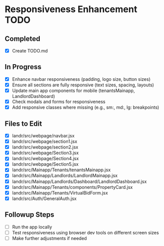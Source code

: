 # Responsiveness Enhancement TODO

## Completed
- [x] Create TODO.md

## In Progress
- [x] Enhance navbar responsiveness (padding, logo size, button sizes)
- [x] Ensure all sections are fully responsive (text sizes, spacing, layouts)
- [x] Update main app components for mobile (tenantsMainapp, LandlordDashboard)
- [x] Check modals and forms for responsiveness
- [x] Add responsive classes where missing (e.g., sm:, md:, lg: breakpoints)

## Files to Edit
- [x] landr/src/webpage/navbar.jsx
- [x] landr/src/webpage/section1.jsx
- [x] landr/src/webpage/section2.jsx
- [x] landr/src/webpage/Section3.jsx
- [x] landr/src/webpage/Section4.jsx
- [x] landr/src/webpage/Section5.jsx
- [x] landr/src/Mainapp/Tenants/tenantsMainapp.jsx
- [x] landr/src/Mainapp/Landlords/LandlordMainapp.jsx
- [x] landr/src/Mainapp/Landlords/Dashboard/LandlordDashboard.jsx
- [x] landr/src/Mainapp/Tenants/components/PropertyCard.jsx
- [x] landr/src/Mainapp/Tenants/VirtualBidForm.jsx
- [x] landr/src/Auth/GeneralAuth.jsx

## Followup Steps
- [ ] Run the app locally
- [ ] Test responsiveness using browser dev tools on different screen sizes
- [ ] Make further adjustments if needed
